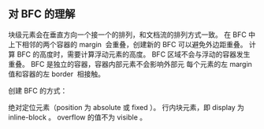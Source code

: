## 对 BFC 的理解

块级元素会在垂直方向一个接一个的排列，和文档流的排列方式一致。
在 BFC 中上下相邻的两个容器的 margin  会重叠，创建新的 BFC 可以避免外边距重叠。
计算 BFC 的高度时，需要计算浮动元素的高度。
BFC 区域不会与浮动的容器发生重叠。
BFC 是独立的容器，容器内部元素不会影响外部元
每个元素的左 margin  值和容器的左 border  相接触。


创建 BFC 的方式：

绝对定位元素（position 为 absolute 或 fixed ）。
行内块元素，即 display 为 inline-block 。
overflow 的值不为 visible 。
